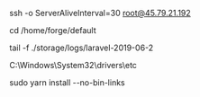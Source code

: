 ssh -o ServerAliveInterval=30 root@45.79.21.192

cd /home/forge/default

tail -f ./storage/logs/laravel-2019-06-2

C:\Windows\System32\drivers\etc


sudo yarn install --no-bin-links
